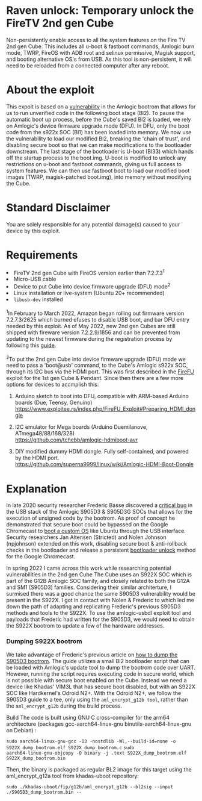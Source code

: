 # Raven unlock: Temporary unlock the FireTV 2nd gen Cube
Non-persistently enable access to all the system features on the Fire TV 2nd gen Cube.  This includes all u-boot & fastboot commands, Amlogic burn mode, TWRP, FireOS with ADB root and selinux permissive, Magisk support, and booting alternative OS's from USB.  As this tool is non-persistent, it will need to be reloaded from a connected computer after any reboot.

# About the exploit
This expoit is based on a <a href="https://fredericb.info/2021/02/amlogic-usbdl-unsigned-code-loader-for-amlogic-bootrom.html"> vulnerability</a>  in the Amlogic bootrom that allows for us to run unverified code in the following boot stage (Bl2).  To pause the automatic boot up process, before the Cube's saved Bl2 is loaded, we rely on Amlogic's device firmware upgrade mode (DFU).  In DFU, only the boot code from the s922x SOC (Bl1) has been loaded into memory.  We now use the vulnerability to load our modified Bl2, breaking the 'chain of trust', and disabling secure boot so that we can make modifications to the bootloader downstream.  The last stage of the bootloader is U-boot  (Bl33) which hands off the startup process to the boot.img.  U-boot is modified to unlock any restrictions on u-boot and fastboot commands, giving us full access to system features. We can then use fastboot boot to load our modified boot images (TWRP, magisk-patched boot.img), into memory without modifying the Cube.

# Standard Disclaimer
You are solely responsible for any potential damage(s) caused to your device by this exploit.

# Requirements
<li>FireTV 2nd gen Cube with FireOS version earlier than 7.2.7.3<sup>1</sup></li>
<li>Micro-USB cable</li>
<li>Device to put Cube into device firmware upgrade (DFU) mode<sup>2</sup></li>
<li>Linux installation or live-system (Ubuntu 20+ recommended)</li>
<li><code>libusb-dev</code> installed</li>

<br>  
<sup>1</sup>In February to March 2022, Amazon began rolling out firmware version 7.2.7.3/2625 which burned efuses to disable USB boot, and bar DFU entry needed by this exploit.  As of May 2022, new 2nd gen Cubes are still shipped with fireware version 7.2.2.9/1856 and can be prevented from updating to the newest firmware during the registration process by following this <a href="https://www.aftvnews.com/how-to-skip-software-updates-during-initial-setup-or-factory-reset-on-a-fire-tv-firestick-or-fire-tv-cube/">guide</a>.<br><br>
<sup>2</sup>To put the 2nd gen Cube into device firmware upgrade (DFU) mode we need to pass a 'boot@usb' command, to the Cube's Amlogic s922x SOC, through its I2C bus via the HDMI port.  This was first described in the <a href="https://blog.exploitee.rs/2018/rooting-the-firetv-cube-and-pendant-with-firefu">FireFU</a> exploit for the 1st gen Cube & Pendant.  Since then there are a few more options for devices to accmplish this: 

1) Arduino sketch to boot into DFU, compatible with ARM-based Arduino boards (Due, Teensy, Genuino)<br>
https://www.exploitee.rs/index.php/FireFU_Exploit#Preparing_HDMI_dongle

2) I2C emulator for Mega boards (Arduino Duemilanove, ATmega48/88/168/328)<br>
https://github.com/tchebb/amlogic-hdmiboot-avr

3) DIY modified dummy HDMI dongle. Fully self-contained, and powered by the HDMI port.<br>
https://github.com/superna9999/linux/wiki/Amlogic-HDMI-Boot-Dongle<br>

# Explanation
In late 2020 security researcher Frederic Basse discovered a <a href="https://fredericb.info/2021/02/amlogic-usbdl-unsigned-code-loader-for-amlogic-bootrom.html">critical bug</a> in the USB stack of the Amlogic S905D3 & S905D3G SOCs that allows for the execution of unsigned code by the bootrom.  As proof of concept he demonstrated that secure boot could be bypassed on the Google Chromecast to <a href="https://fredericb.info/2021/11/booting-ubuntu-on-google-chromecast-with-google-tv.html">boot a custom OS</a> like Ubuntu through the USB interface.  Security researchers Jan Altensen (Stricted) and Nolen Johnson (npjohnson) extended on this work, disabling secure boot & anti-rollback checks in the bootloader and release a persistent <a href="https://github.com/npjohnson/sabrina-unlock">bootloader unlock</a> method for the Google Chromecast.<br>

In spring 2022 I came across this work while researching potential vulnerabilities in the 2nd gen Cube  The Cube uses an S922X SOC which is part of the G12B Amlogic SOC family, and closely related to both the G12A and SM1 (S905D3) families.  Considering their similar architerture, I surmised there was a good chance the same S905D3 vulnerability would be present in the S922X.  I got in contact with Nolen & Frederic to which led me down the path of adapting and replicating Frederic's previous S905D3 methods and tools to the S922X.  To use the amlogic-usbdl exploit tool and payloads that Frederic had written for the S905D3, we would need to obtain the S922X bootrom to update a few of the hardware addresses.

### Dumping S922X bootrom
We take advantage of Frederic's previous article on <a href="https://fredericb.info/2021/02/dump-amlogic-s905d3-bootrom-from-khadas-vim3l-board.html">how to dump the S905D3 bootrom</a>.  The guide utilizes a small Bl2 bootloader script that can be loaded with Amlogic's update tool to dump the bootrom code over UART.  However, running the script requires executing code in secure world, which is not possible with secure boot enabled on the Cube. Instead we need a device like Khadas' VIM3L that has secure boot disabled, but with an S922X SOC like Hardkernel's Odroid N2+. With the Odroid N2+, we follow the S905D3 guide to a tee, only using the <code>aml_encrypt_g12b tool</code>, rather than the <code>aml_encrypt_g12b</code> during the build process.

Build
The code is built using GNU C cross-compiler for the arm64 architecture (packages gcc-aarch64-linux-gnu binutils-aarch64-linux-gnu on Debian) :

<code>sudo aarch64-linux-gnu-gcc -O3 -nostdlib -Wl,--build-id=none -o S922X_dump_bootrom.elf S922X_dump_bootrom.c</code>
<code>sudo aarch64-linux-gnu-objcopy -O binary -j .text S922X_dump_bootrom.elf S922X_dump_bootrom.bin</code>

Then, the binary is packaged as regular BL2 image for this target using the aml_encrypt_g12a tool from khadas-uboot repository:

<code>sudo ./khadas-uboot/fip/g12b/aml_encrypt_g12b --bl2sig --input ./S905D3_dump_bootrom.bin --</code>








